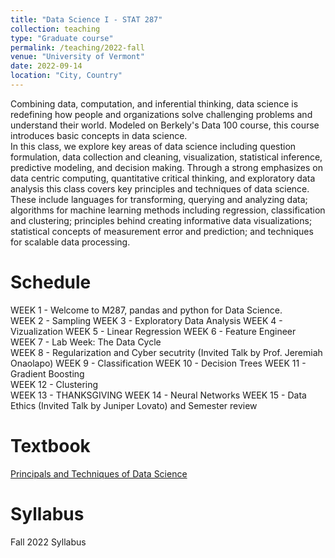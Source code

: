 ```yaml
---
title: "Data Science I - STAT 287"
collection: teaching
type: "Graduate course"
permalink: /teaching/2022-fall
venue: "University of Vermont"
date: 2022-09-14
location: "City, Country"
---
```

Combining data, computation, and inferential thinking, data science is redefining how people and organizations solve challenging problems and understand their world.
Modeled on Berkely's Data 100 course, this course introduces basic concepts in data science.  
In this class, we explore key areas of data science including question formulation, data collection and cleaning, visualization, statistical inference, predictive modeling, and decision making.
Through a strong emphasizes on data centric computing, quantitative critical thinking, and exploratory data analysis this class covers key principles and techniques of data science. 
These include languages for transforming, querying and analyzing data; algorithms for machine learning methods including regression, classification and clustering; principles behind creating informative data visualizations; statistical concepts of measurement error and prediction; and techniques for scalable data processing.

Schedule
======
WEEK 1 - Welcome to M287, pandas and python for Data Science.  
WEEK 2 - Sampling
WEEK 3 - Exploratory Data Analysis
WEEK 4 - Vizualization
WEEK 5 - Linear Regression
WEEK 6 - Feature Engineer  
WEEK 7 - Lab Week: The Data Cycle  
WEEK 8 - Regularization and Cyber secutrity (Invited Talk by Prof. Jeremiah Onaolapo)
WEEK 9 - Classification
WEEK 10 - Decision Trees
WEEK 11 - Gradient Boosting  
WEEK 12 - Clustering  
WEEK 13 - THANKSGIVING 
WEEK 14 - Neural Networks
WEEK 15 - Data Ethics (Invited Talk by Juniper Lovato) and Semester review  

Textbook
======
[Principals and Techniques of Data Science](https://learningds.org/intro.html)

# Syllabus
Fall 2022 Syllabus

